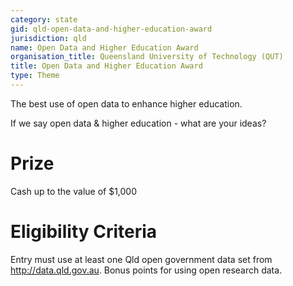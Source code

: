 ```yaml
---
category: state
gid: qld-open-data-and-higher-education-award
jurisdiction: qld
name: Open Data and Higher Education Award
organisation_title: Queensland University of Technology (QUT)
title: Open Data and Higher Education Award
type: Theme
---
```


The best use of open data to enhance higher education. 

If we say open data & higher education - what are your ideas?

# Prize
Cash  up to the value of $1,000

# Eligibility Criteria
Entry must use at least one Qld open government data set from http://data.qld.gov.au. Bonus points for using open research data.
